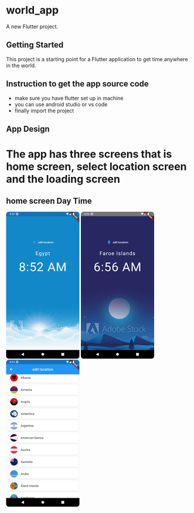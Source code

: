 # world_app

A new Flutter project.

## Getting Started

This project is a starting point for a Flutter application  to get time anywhere in the world.

## Instruction to get the app source code

- make sure you have flutter set up in machine
- you can use android studio or vs code
- finally import the project

## App Design
 # The app has three screens that is home screen, select location screen and the loading screen

## home screen Day Time




<div>
<img src="screenshoots/Screenshot_20230929_085305.png" width="200" height="400" />
<img src="screenshoots/Screenshot_20230929_085637.png" width="200" height="400" />
<img src="screenshoots/Screenshot_20230929_085342.png" width="200" height="400" />
</div>

